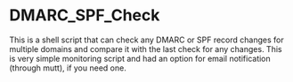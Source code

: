 # DMARC_SPF_Check

This is a shell script that can check any DMARC or SPF record changes for multiple domains and compare it with the last check for any changes. This is very simple monitoring script and had an option for email notification (through mutt), if you need one.
